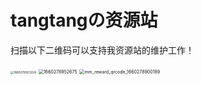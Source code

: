 # tangtangの资源站

扫描以下二维码可以支持我资源站的维护工作！

<img src="D:\TIM QQ 文件\Download\MobileFile\1660278923224.jpg" alt="1660278923224" style="zoom: 33%;" />

<img src="D:\TIM QQ 文件\Download\MobileFile\1660278952675.jpg" alt="1660278952675" style="zoom:50%;" />

<img src="D:\TIM QQ 文件\Download\MobileFile\mm_reward_qrcode_1660278900189.png" alt="mm_reward_qrcode_1660278900189" style="zoom:50%;" />